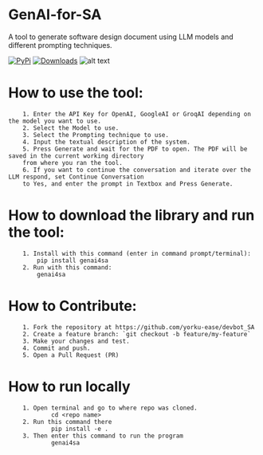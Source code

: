 # GenAI-for-SA
 A tool to generate software design document using LLM models and different prompting techniques.

[![PyPi](https://img.shields.io/pypi/v/GenAI4SA.svg)](https://pypi.org/project/genai4sa/)
[![Downloads](https://static.pepy.tech/badge/GenAI4SA)](https://pypi.org/project/genai4sa/)
![alt text](<Screenshot 2025-08-17 183501.png>)

# How to use the tool:
        1. Enter the API Key for OpenAI, GoogleAI or GroqAI depending on the model you want to use.
        2. Select the Model to use.
        3. Select the Prompting technique to use.
        4. Input the textual description of the system. 
        5. Press Generate and wait for the PDF to open. The PDF will be saved in the current working directory 
        from where you ran the tool.
        6. If you want to continue the conversation and iterate over the LLM respond, set Continue Conversation 
        to Yes, and enter the prompt in Textbox and Press Generate.

# How to download the library and run the tool:
        1. Install with this command (enter in command prompt/terminal):
            pip install genai4sa
        2. Run with this command:
            genai4sa
            
# How to Contribute:
        1. Fork the repository at https://github.com/yorku-ease/devbot_SA
        2. Create a feature branch: `git checkout -b feature/my-feature`
        3. Make your changes and test.
        4. Commit and push.
        5. Open a Pull Request (PR)

# How to run locally
        1. Open terminal and go to where repo was cloned.
                cd <repo name>
        2. Run this command there
                pip install -e .
        3. Then enter this command to run the program
                genai4sa
